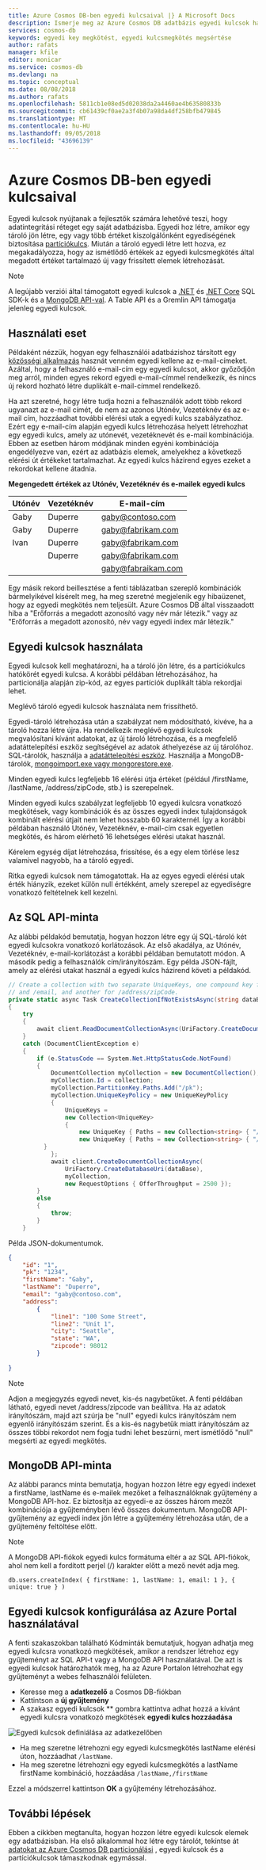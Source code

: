 ```yaml
---
title: Azure Cosmos DB-ben egyedi kulcsaival |} A Microsoft Docs
description: Ismerje meg az Azure Cosmos DB adatbázis egyedi kulcsok használata.
services: cosmos-db
keywords: egyedi key megkötést, egyedi kulcsmegkötés megsértése
author: rafats
manager: kfile
editor: monicar
ms.service: cosmos-db
ms.devlang: na
ms.topic: conceptual
ms.date: 08/08/2018
ms.author: rafats
ms.openlocfilehash: 5811cb1e08ed5d02038da2a4460ae4b63580833b
ms.sourcegitcommit: cb61439cf0ae2a3f4b07a98da4df258bfb479845
ms.translationtype: MT
ms.contentlocale: hu-HU
ms.lasthandoff: 09/05/2018
ms.locfileid: "43696139"
---
```

# <a name="unique-keys-in-azure-cosmos-db"></a>Azure Cosmos DB-ben egyedi kulcsaival

Egyedi kulcsok nyújtanak a fejlesztők számára lehetővé teszi, hogy adatintegritási réteget egy saját adatbázisba. Egyedi hoz létre, amikor egy tároló jön létre, egy vagy több értéket kiszolgálónként egyediségének biztosítása [partíciókulcs](partition-data.md). Miután a tároló egyedi létre lett hozva, ez megakadályozza, hogy az ismétlődő értékek az egyedi kulcsmegkötés által megadott értéket tartalmazó új vagy frissített elemek létrehozását.   

> [!NOTE]
> A legújabb verziói által támogatott egyedi kulcsok a [.NET](sql-api-sdk-dotnet.md) és [.NET Core](sql-api-sdk-dotnet-core.md) SQL SDK-k és a [MongoDB API-val](mongodb-feature-support.md#unique-indexes). A Table API és a Gremlin API támogatja jelenleg egyedi kulcsok. 
> 
>

## <a name="use-case"></a>Használati eset

Példaként nézzük, hogyan egy felhasználói adatbázishoz társított egy [közösségi alkalmazás](use-cases.md#web-and-mobile-applications) hasznát venném egyedi kellene az e-mail-címeket. Azáltal, hogy a felhasználó e-mail-cím egy egyedi kulcsot, akkor győződjön meg arról, minden egyes rekord egyedi e-mail-címmel rendelkezik, és nincs új rekord hozható létre duplikált e-mail-címmel rendelkező. 

Ha azt szeretné, hogy létre tudja hozni a felhasználók adott több rekord ugyanazt az e-mail címét, de nem az azonos Utónév, Vezetéknév és az e-mail cím, hozzáadhat további elérési utak a egyedi kulcs szabályzathoz. Ezért egy e-mail-cím alapján egyedi kulcs létrehozása helyett létrehozhat egy egyedi kulcs, amely az utónevét, vezetéknevét és e-mail kombinációja. Ebben az esetben három módjának minden egyéni kombinációja engedélyezve van, ezért az adatbázis elemek, amelyekhez a következő elérési út értékeket tartalmazhat. Az egyedi kulcs házirend egyes ezeket a rekordokat kellene átadnia.  

**Megengedett értékek az Utónév, Vezetéknév és e-mailek egyedi kulcs**

|Utónév|Vezetéknév|E-mail-cím|
|---|---|---|
|Gaby|Duperre|gaby@contoso.com |
|Gaby|Duperre|gaby@fabrikam.com|
|Ivan|Duperre|gaby@fabrikam.com|
|    |Duperre|gaby@fabrikam.com|
|    |       |gaby@fabraikam.com|

Egy másik rekord beillesztése a fenti táblázatban szereplő kombinációk bármelyikével kísérelt meg, ha meg szeretné megjelenik egy hibaüzenet, hogy az egyedi megkötés nem teljesült. Azure Cosmos DB által visszaadott hiba a "Erőforrás a megadott azonosító vagy név már létezik." vagy az "Erőforrás a megadott azonosító, név vagy egyedi index már létezik." 

## <a name="using-unique-keys"></a>Egyedi kulcsok használata

Egyedi kulcsok kell meghatározni, ha a tároló jön létre, és a partíciókulcs hatókörét egyedi kulcsa. A korábbi példában létrehozásához, ha particionálja alapján zip-kód, az egyes partíciók duplikált tábla rekordjai lehet.

Meglévő tároló egyedi kulcsok használata nem frissíthető.

Egyedi-tároló létrehozása után a szabályzat nem módosítható, kivéve, ha a tároló hozza létre újra. Ha rendelkezik meglévő egyedi kulcsok megvalósítani kívánt adatokat, az új tároló létrehozása, és a megfelelő adatáttelepítési eszköz segítségével az adatok áthelyezése az új tárolóhoz. SQL-tárolók, használja a [adatáttelepítési eszköz](import-data.md). Használja a MongoDB-tárolók, [mongoimport.exe vagy mongorestore.exe](mongodb-migrate.md).

Minden egyedi kulcs legfeljebb 16 elérési útja értéket (például /firstName, /lastName, /address/zipCode, stb.) is szerepelnek. 

Minden egyedi kulcs szabályzat legfeljebb 10 egyedi kulcsra vonatkozó megkötések, vagy kombinációk és az összes egyedi index tulajdonságok kombinált elérési útjait nem lehet hosszabb 60 karakternél. Így a korábbi példában használó Utónév, Vezetéknév, e-mail-cím csak egyetlen megkötés, és három elérhető 16 lehetséges elérési utakat használ. 

Kérelem egység díjat létrehozása, frissítése, és a egy elem törlése lesz valamivel nagyobb, ha a tároló egyedi. 

Ritka egyedi kulcsok nem támogatottak. Ha az egyes egyedi elérési utak érték hiányzik, ezeket külön null értékként, amely szerepel az egyediségre vonatkozó feltételnek kell kezelni.

## <a name="sql-api-sample"></a>Az SQL API-minta

Az alábbi példakód bemutatja, hogyan hozzon létre egy új SQL-tároló két egyedi kulcsokra vonatkozó korlátozások. Az első akadálya, az Utónév, Vezetéknév, e-mail-korlátozást a korábbi példában bemutatott módon. A második pedig a felhasználók cím/irányítószám. Egy példa JSON-fájlt, amely az elérési utakat használ a egyedi kulcs házirend követi a példakód. 

```csharp
// Create a collection with two separate UniqueKeys, one compound key for /firstName, /lastName,
// and /email, and another for /address/zipCode.
private static async Task CreateCollectionIfNotExistsAsync(string dataBase, string collection)
{
    try
    {
        await client.ReadDocumentCollectionAsync(UriFactory.CreateDocumentCollectionUri(dataBase, collection));
    }
    catch (DocumentClientException e)
    {
        if (e.StatusCode == System.Net.HttpStatusCode.NotFound)
        {
            DocumentCollection myCollection = new DocumentCollection();
            myCollection.Id = collection;
            myCollection.PartitionKey.Paths.Add("/pk");
            myCollection.UniqueKeyPolicy = new UniqueKeyPolicy
            {
                UniqueKeys =
                new Collection<UniqueKey>
                {
                    new UniqueKey { Paths = new Collection<string> { "/firstName" , "/lastName" , "/email" }}
                    new UniqueKey { Paths = new Collection<string> { "/address/zipcode" } },
          }
            };
            await client.CreateDocumentCollectionAsync(
                UriFactory.CreateDatabaseUri(dataBase),
                myCollection,
                new RequestOptions { OfferThroughput = 2500 });
        }
        else
        {
            throw;
        }
    }
```

Példa JSON-dokumentumok.

```json
{
    "id": "1",
    "pk": "1234",
    "firstName": "Gaby",
    "lastName": "Duperre",
    "email": "gaby@contoso.com",
    "address": 
        {            
            "line1": "100 Some Street",
            "line2": "Unit 1",
            "city": "Seattle",
            "state": "WA",
            "zipcode": 98012
        }
    
}
```
> [!NOTE]
> Adjon a megjegyzés egyedi nevet, kis-és nagybetűket. A fenti példában látható, egyedi nevet /address/zipcode van beállítva. Ha az adatok irányítószám, majd azt szúrja be "null" egyedi kulcs irányítószám nem egyenlő irányítószám szerint. És a kis-és nagybetűk miatt irányítószám az összes többi rekordot nem fogja tudni lehet beszúrni, mert ismétlődő "null" megsérti az egyedi megkötés.

## <a name="mongodb-api-sample"></a>MongoDB API-minta

Az alábbi parancs minta bemutatja, hogyan hozzon létre egy egyedi indexet a firstName, lastName és e-mailek mezőket a felhasználóknak gyűjtemény a MongoDB API-hoz. Ez biztosítja az egyedi-e az összes három mezőt kombinációja a gyűjteményben lévő összes dokumentum. MongoDB API-gyűjtemény az egyedi index jön létre a gyűjtemény létrehozása után, de a gyűjtemény feltöltése előtt.

> [!NOTE]
> A MongoDB API-fiókok egyedi kulcs formátuma eltér a az SQL API-fiókok, ahol nem kell a fordított perjel (/) karakter előtt a mező nevét adja meg. 

```
db.users.createIndex( { firstName: 1, lastName: 1, email: 1 }, { unique: true } )
```
## <a name="configure-unique-keys-by-using-azure-portal"></a>Egyedi kulcsok konfigurálása az Azure Portal használatával

A fenti szakaszokban található Kódminták bemutatjuk, hogyan adhatja meg egyedi kulcsra vonatkozó megkötések, amikor a rendszer létrehoz egy gyűjteményt az SQL API-t vagy a MongoDB API használatával. De azt is egyedi kulcsok határozhatók meg, ha az Azure Portalon létrehozhat egy gyűjteményt a webes felhasználói felületen. 

- Keresse meg a **adatkezelő** a Cosmos DB-fiókban
- Kattintson a **új gyűjtemény**
- A szakasz egyedi kulcsok ** gombra kattintva adhat hozzá a kívánt egyedi kulcsra vonatkozó megkötések **egyedi kulcs hozzáadása**

![Egyedi kulcsok definiálása az adatkezelőben](./media/unique-keys/unique-keys-azure-portal.png)

- Ha meg szeretne létrehozni egy egyedi kulcsmegkötés lastName elérési úton, hozzáadhat `/lastName`.
- Ha meg szeretne létrehozni egy egyedi kulcsmegkötés a lastName firstName kombináció, hozzáadása `/lastName,/firstName`

Ezzel a módszerrel kattintson **OK** a gyűjtemény létrehozásához.

## <a name="next-steps"></a>További lépések

Ebben a cikkben megtanulta, hogyan hozzon létre egyedi kulcsok elemek egy adatbázisban. Ha első alkalommal hoz létre egy tárolót, tekintse át [adatokat az Azure Cosmos DB particionálási](partition-data.md) , egyedi kulcsok és a partíciókulcsok támaszkodnak egymással. 


